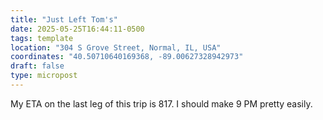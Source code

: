 ```yaml
---
title: "Just Left Tom's"
date: 2025-05-25T16:44:11-0500
tags: template
location: "304 S Grove Street, Normal, IL, USA"
coordinates: "40.50710640169368, -89.00627328942973"
draft: false
type: micropost
---
```

My ETA on the last leg of this trip is 817. I should make 9 PM pretty easily.
